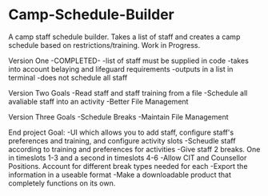 # Camp-Schedule-Builder
A camp staff schedule builder. Takes a list of staff and creates a camp schedule based on restrictions/training. Work in Progress.

Version One -COMPLETED-
-list of staff must be supplied in code
-takes into account belaying and lifeguard requirements
-outputs in a list in terminal
-does not schedule all staff

Version Two Goals
-Read staff and staff training from a file
-Schedule all avaliable staff into an activity
-Better File Management

Version Three Goals
-Schedule Breaks
-Maintain File Management

End project Goal:
-UI which allows you to add staff, configure staff's preferences and training, and configure activity slots
-Scheudle staff according to training and preferences for activities
-Give staff 2 breaks. One in timeslots 1-3 and a second in timeslots 4-6
-Allow CIT and Counsellor Positions. Account for different break types needed for each
-Export the information in a useable format
-Make a downloadable product that completely functions on its own.
